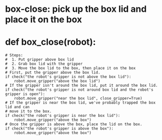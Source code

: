 

# box-close: pick up the box lid and place it on the box
# def box_close(robot):
    # Steps:
    #  1. Put gripper above box lid
    #  2. Grab box lid with the gripper
    #  3. Move the box lid to the box, then place it on the box
    # First, put the gripper above the box lid.
    if check("the robot's gripper is not above the box lid"):
        robot.move_gripper("above the box lid")
    # If the gripper isn't around the box lid, put it around the box lid.
    if check("the robot's gripper is not around box lid and the robot's gripper is open"):
        robot.move_gripper("near the box lid", close_gripper=True)
    # If the gripper is near the box lid, we've probably trapped the box lid and can
    # move it to the box.
    if check("the robot's gripper is near the box lid"):
        robot.move_gripper("above the box")
    # Once the gripper is above the box, place the lid on the box.
    if check("the robot's gripper is above the box"):
        robot.move_gripper("above the box")